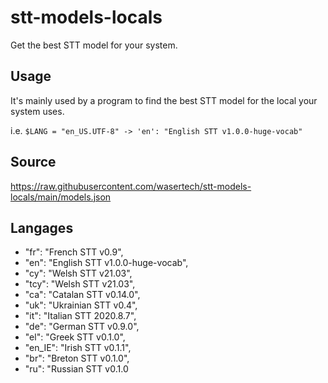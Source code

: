 # stt-models-locals

Get the best STT model for your system.

## Usage

It's mainly used by a program to find the best STT model for the local your system uses.

i.e. `$LANG = "en_US.UTF-8" -> 'en': "English STT v1.0.0-huge-vocab"`

## Source

https://raw.githubusercontent.com/wasertech/stt-models-locals/main/models.json


## Langages

-  "fr": "French STT v0.9",
-  "en": "English STT v1.0.0-huge-vocab",
-  "cy": "Welsh STT v21.03",
-  "tcy": "Welsh STT v21.03",
-  "ca": "Catalan STT v0.14.0",
-  "uk": "Ukrainian STT v0.4",
-  "it": "Italian STT 2020.8.7",
-  "de": "German STT v0.9.0",
-  "el": "Greek STT v0.1.0",
-  "en_IE": "Irish STT v0.1.1",
-  "br": "Breton STT v0.1.0",
-  "ru": "Russian STT v0.1.0
